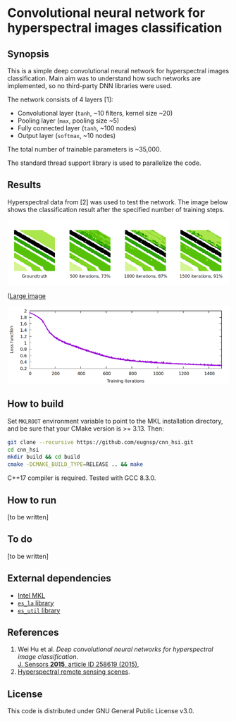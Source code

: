 # Convolutional neural network for hyperspectral images classification

## Synopsis

This is a simple deep convolutional neural network for hyperspectral images
classification. Main aim was to understand how such networks are implemented,
so no third-party DNN libraries were used.

The network consists of 4 layers [1]:

* Convolutional layer (`tanh`, ~10 filters, kernel size ~20)
* Pooling layer (`max`, pooling size ~5)
* Fully connected layer (`tanh`, ~100 nodes)
* Output layer (`softmax`, ~10 nodes)

The total number of trainable parameters is ~35,000.

The standard thread support library is used to parallelize the code.

## Results

Hyperspectral data from [2] was used to test the network. The image below shows
the classification result after the specified number of training steps.

![Classification](example/salinas/salinas_sm.png)

([Large image](example/salinas/salinas.png)

![Loss function](example/salinas/salinas_loss_fn.png)

## How to build

Set `MKLROOT` environment variable to point to the MKL installation directory,
and be sure that your CMake version is >= 3.13. Then:

```sh
git clone --recursive https://github.com/eugnsp/cnn_hsi.git
cd cnn_hsi
mkdir build && cd build
cmake -DCMAKE_BUILD_TYPE=RELEASE .. && make
```

C++17 compiler is required. Tested with GCC 8.3.0.

## How to run

[to be written]

## To do

[to be written]

## External dependencies

* [Intel MKL](https://software.intel.com/en-us/mkl)
* [`es_la` library](https://github.com/eugnsp/es_la)
* [`es_util` library](https://github.com/eugnsp/es_util)

## References

1. Wei Hu et al. *Deep convolutional neural networks for hyperspectral image
classification*.\
[J. Sensors **2015**, article ID 258619 (2015)](https://doi.org/10.1155/2015/258619),
2. [Hyperspectral remote sensing scenes](http://www.ehu.eus/ccwintco/index.php?title=Hyperspectral_Remote_Sensing_Scenes).

## License

This code is distributed under GNU General Public License v3.0.

